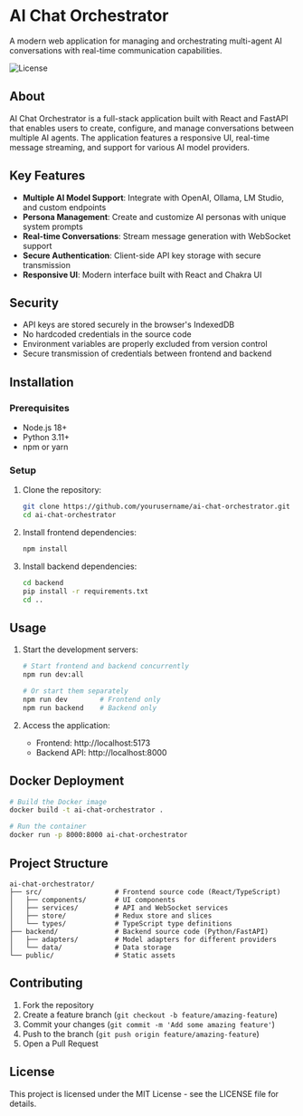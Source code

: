 # AI Chat Orchestrator

A modern web application for managing and orchestrating multi-agent AI conversations with real-time communication capabilities.

![License](https://img.shields.io/badge/license-MIT-blue)

## About

AI Chat Orchestrator is a full-stack application built with React and FastAPI that enables users to create, configure, and manage conversations between multiple AI agents. The application features a responsive UI, real-time message streaming, and support for various AI model providers.

## Key Features

- **Multiple AI Model Support**: Integrate with OpenAI, Ollama, LM Studio, and custom endpoints
- **Persona Management**: Create and customize AI personas with unique system prompts
- **Real-time Conversations**: Stream message generation with WebSocket support
- **Secure Authentication**: Client-side API key storage with secure transmission
- **Responsive UI**: Modern interface built with React and Chakra UI

## Security

- API keys are stored securely in the browser's IndexedDB
- No hardcoded credentials in the source code
- Environment variables are properly excluded from version control
- Secure transmission of credentials between frontend and backend

## Installation

### Prerequisites

- Node.js 18+
- Python 3.11+
- npm or yarn

### Setup

1. Clone the repository:
   ```bash
   git clone https://github.com/yourusername/ai-chat-orchestrator.git
   cd ai-chat-orchestrator
   ```

2. Install frontend dependencies:
   ```bash
   npm install
   ```

3. Install backend dependencies:
   ```bash
   cd backend
   pip install -r requirements.txt
   cd ..
   ```

## Usage

1. Start the development servers:
   ```bash
   # Start frontend and backend concurrently
   npm run dev:all
   
   # Or start them separately
   npm run dev        # Frontend only
   npm run backend    # Backend only
   ```

2. Access the application:
   - Frontend: http://localhost:5173
   - Backend API: http://localhost:8000

## Docker Deployment

```bash
# Build the Docker image
docker build -t ai-chat-orchestrator .

# Run the container
docker run -p 8000:8000 ai-chat-orchestrator
```

## Project Structure

```
ai-chat-orchestrator/
├── src/                  # Frontend source code (React/TypeScript)
│   ├── components/       # UI components
│   ├── services/         # API and WebSocket services
│   ├── store/            # Redux store and slices
│   └── types/            # TypeScript type definitions
├── backend/              # Backend source code (Python/FastAPI)
│   ├── adapters/         # Model adapters for different providers
│   └── data/             # Data storage
└── public/               # Static assets
```

## Contributing

1. Fork the repository
2. Create a feature branch (`git checkout -b feature/amazing-feature`)
3. Commit your changes (`git commit -m 'Add some amazing feature'`)
4. Push to the branch (`git push origin feature/amazing-feature`)
5. Open a Pull Request

## License

This project is licensed under the MIT License - see the LICENSE file for details.